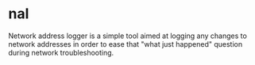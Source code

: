 # nal
Network address logger is a simple tool aimed at logging any changes to network addresses in order to ease that "what just happened" question during network troubleshooting.
